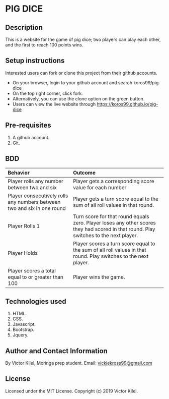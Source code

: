 # PIG DICE
## Description
This is a website for the game of pig dice; two players can play each other, and the first to reach 100 points wins.

## Setup instructions
Interested users can fork or clone this project from their github accounts.
* On your browser, login to your github account and search koros99/pig-dice
* On the top right corner, click fork.
* Alternatively, you can use the clone option on the green button.
* Users can view the live website through https://koros99.github.io/pig-dice

## Pre-requisites
1. A github account.
2. Git.

## BDD
|   Behavior   | Outcome    |
| :------------- | :------------- |
| Player rolls any number between two and six    | Player gets a corresponding score value for each number    |
| Player consecutively rolls any numbers between two and six in one round   | Player gets a turn score equal to the sum of all roll values in that round.   |
| Player Rolls 1     | Turn score for that round equals zero. Player loses any other scores they had scored in that round. Play switches to the next player.     |
| Player Holds   | Player scores a turn score equal to the sum of all roll values in that round. Play switches to the next player.   |
| Player scores a total equal to or greater than 100  | Player wins the game.   |

## Technologies used
1. HTML.
2. CSS.
3. Javascript.
4. Bootstrap.
5. Jquery.

## Author and Contact Information
By Victor Kilel, Moringa prep student. Email: vickiekross99@gmail.com

## License
Licensed under the MIT License. Copyright (c) 2019 Victor Kilel.
